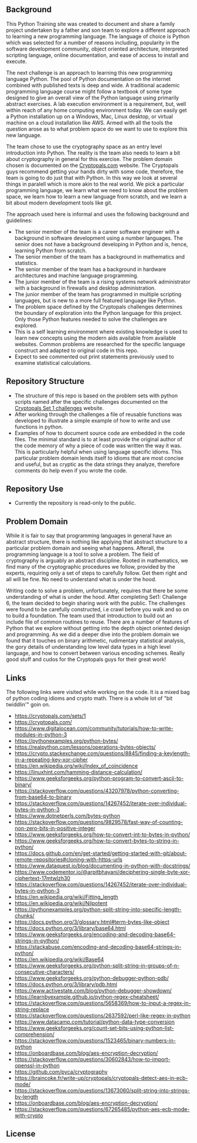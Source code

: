 ## Background

This Python Training site was created to document and share a family project undertaken by a father and son team to explore a different approach to learning a new programming language. The language of choice is Python which was selected for a number of reasons including, popularity in the software development community, object oriented architecture, interpreted scripting language, online documentation, and ease of access to install and execute. 

The next challenge is an approach to learning this new programming language Python. The pool of Python documentation on the internet combined with published texts is deep and wide. A traditional academic programming language course might follow a textbook of some type designed to give an overall view of the Python language using primarily abstract exercises. A lab execution environment is a requirement, but, well within reach of any home computing environment today. We can easily get a Python installation up on a Windows, Mac, Linux desktop, or virtual machine on a cloud installation like AWS. Armed with all the tools the question arose as to what problem  space do we want to use to explore this new language.

The team chose to use the cryptography space as an entry level introduction into Python. The reality is the team also needs to learn a bit about cryptography in general for this exercise. The problem domain chosen is documented on the [Cryptopals.com](https://cryptopals.com) website. The Cryptopals guys recommend getting your hands dirty with some code, therefore, the team is going to do just that with Python. In this way we look at several things in paralell which is more akin to the real world. We pick a particular programming language, we learn what we need to know about the problem space, we learn how to learn a new language from scratch, and we learn a bit about modern development tools like git. 

The approach used here is informal and uses the following background and guidelines:

* The senior member of the team is a career software engineer with a background in software development using a number languages. The senior does not have a background developing in Python and is, hence, learning Python from scratch.
* The senior member of the team has a background in mathematics and statistics.
* The senior member of the team has a background in hardware architectures and machine language programming.
* The junior member of the team is a rising systems network administrator with a background in firewalls and desktop administration.
* The junior member of the team has programmed in multiple scripting languages, but is new to a more full featured language like Python.
* The problem space defined by the Cryptopals challenges determines the boundary of exploration into the Python language for this project. Only those Python features needed to solve the challenges are explored. 
* This is a self learning environment where existing knowledge is used to learn new concepts using the modern aids available from available websites. Common problems are researched for the specific language construct and adapted to original code in this repo.
* Expect to see commented out print statements previously used to examine statistical calculations.

## Repository Structure 

* The structure of this repo is based on the problem sets with python scripts named after the specific challenges documented on the [Cryptopals Set 1 challenges](https://cryptopals.com/sets/1) website.
* After working through the challenges a file of reusable functions was developed to illustrate a simple example of how to write and use functions in python. 
* Examples of how to document source code are embedded in the code files. The minimal standard is to at least provide the original author of the code memory of why a piece of code was written the way it was. This is particularly helpful when using language specific idioms. This particular problem domain lends itself to idioms that are most concise and useful, but as cryptic as the data strings they analyze, therefore comments do help even if you wrote the code.

## Repository Use 

* Currently the repository is read-only to the public. 

## Problem Domain
While it is fair to say that programming languages in general have an abstract structure, there is nothing like applying that abstract structure to a particular problem domain and seeing what happens. Afterall, the programming language is a tool to solve a problem. The field of cryptography is arguably an abstract discipline. Rooted in mathematics, we find many of the cryptographic procedures we follow, provided by the experts, requiring only a set of steps to carefully follow. Get them right and all will be fine. No need to understand what is under the hood.

Writing code to solve a problem, unfortunately, requires that there be some understanding of what is under the hood. After completing Set1: Challenge 6, the team decided to begin sharing work with the public. The challenges were found to be carefully constructed, i.e crawl before you walk and so on to build a foundation. The team used that introduction to build out an include file of common routines to reuse. There are a number of features of Python that we explore without getting into the depth object oriented design and programming. As we did a deeper dive into the problem domain we found that it touches on binary arithmetic, rudimentary statistical analysis, the gory details of understanding low level data types in a high level language, and how to convert between various encoding schemes. Really good stuff and cudos for the Cryptopals guys for their great work!

## Links
The following links were visited while working on the code. It is a mixed bag of python coding idioms and crypto math. There is a whole lot of "bit twiddlin'" goin on.

* https://cryptopals.com/sets/1
* https://cryptopals.com/
* https://www.digitalocean.com/community/tutorials/how-to-write-modules-in-python-3
* https://pythonexamples.org/python-bytes/
* https://realpython.com/lessons/operations-bytes-objects/
* https://crypto.stackexchange.com/questions/8845/finding-a-keylength-in-a-repeating-key-xor-cipher
* https://en.wikipedia.org/wiki/Index_of_coincidence
* https://linuxhint.com/hamming-distance-calculation/
* https://www.geeksforgeeks.org/python-program-to-convert-ascii-to-binary/
* https://stackoverflow.com/questions/43207978/python-converting-from-base64-to-binary
* https://stackoverflow.com/questions/14267452/iterate-over-individual-bytes-in-python-3
* https://www.dotnetperls.com/bytes-python
* https://stackoverflow.com/questions/9829578/fast-way-of-counting-non-zero-bits-in-positive-integer
* https://www.geeksforgeeks.org/how-to-convert-int-to-bytes-in-python/
* https://www.geeksforgeeks.org/how-to-convert-bytes-to-string-in-python/
* https://docs.github.com/en/get-started/getting-started-with-git/about-remote-repositories#cloning-with-https-urls
* https://www.dataquest.io/blog/documenting-in-python-with-docstrings/
* https://www.codementor.io/@arpitbhayani/deciphering-single-byte-xor-ciphertext-17mtwlzh30
* https://stackoverflow.com/questions/14267452/iterate-over-individual-bytes-in-python-3
* https://en.wikipedia.org/wiki/Fitting_length
* https://en.wikipedia.org/wiki/Nilpotent
* https://pythonexamples.org/python-split-string-into-specific-length-chunks/
* https://docs.python.org/3/glossary.html#term-bytes-like-object
* https://docs.python.org/3/library/base64.html
* https://www.geeksforgeeks.org/encoding-and-decoding-base64-strings-in-python/
* https://stackabuse.com/encoding-and-decoding-base64-strings-in-python/
* https://en.wikipedia.org/wiki/Base64
* https://www.geeksforgeeks.org/python-split-string-in-groups-of-n-consecutive-characters/
* https://www.geeksforgeeks.org/python-debugger-python-pdb/
* https://docs.python.org/3/library/pdb.html
* https://www.activestate.com/blog/python-debugger-showdown/
* https://learnbyexample.github.io/python-regex-cheatsheet/
* https://stackoverflow.com/questions/5658369/how-to-input-a-regex-in-string-replace
* https://stackoverflow.com/questions/2637592/perl-like-regex-in-python
* https://www.datacamp.com/tutorial/python-data-type-conversion
* https://www.geeksforgeeks.org/count-set-bits-using-python-list-comprehension/
* https://stackoverflow.com/questions/1523465/binary-numbers-in-python
* https://onboardbase.com/blog/aes-encryption-decryption/
* https://stackoverflow.com/questions/30602843/how-to-import-openssl-in-python
* https://github.com/pyca/cryptography
* https://braincoke.fr/write-up/cryptopals/cryptopals-detect-aes-in-ecb-mode/
* https://stackoverflow.com/questions/13673060/split-string-into-strings-by-length
* https://onboardbase.com/blog/aes-encryption-decryption/
* https://stackoverflow.com/questions/67265485/python-aes-ecb-mode-with-crypto

## License 
